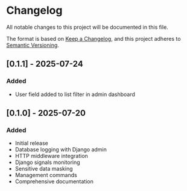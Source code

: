 # Changelog

All notable changes to this project will be documented in this file.

The format is based on [Keep a Changelog](https://keepachangelog.com/en/1.1.0/),
and this project adheres to [Semantic Versioning](https://semver.org/spec/v2.0.0.html).

## [0.1.1] - 2025-07-24

### Added
- User field added to list filter in admin dashboard

## [0.1.0] - 2025-07-20

### Added
- Initial release
- Database logging with Django admin
- HTTP middleware integration  
- Django signals monitoring
- Sensitive data masking
- Management commands
- Comprehensive documentation